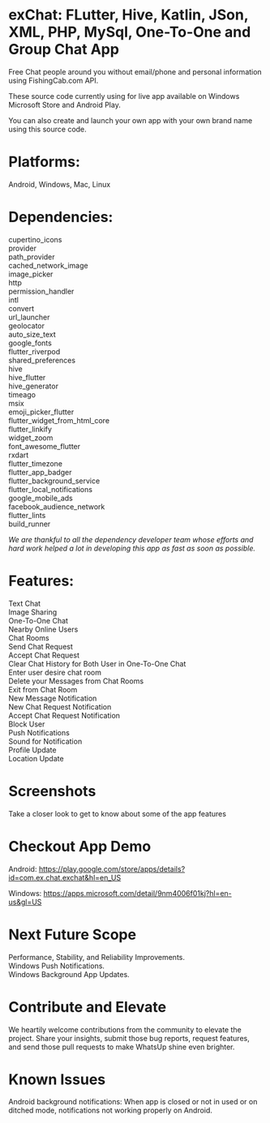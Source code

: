 # exChat: FLutter, Hive, Katlin, JSon, XML, PHP, MySql, One-To-One and Group Chat App

Free Chat people around you without email/phone and personal information using FishingCab.com API.  

These source code currently using for live app available on Windows Microsoft Store and Android Play.  

You can also create and launch your own app with your own brand name using this source code.

# Platforms:

Android, Windows, Mac, Linux


# Dependencies:

  cupertino_icons  
  provider  
  path_provider   
  cached_network_image   
  image_picker   
  http   
  permission_handler   
  intl   
  convert   
  url_launcher   
  geolocator   
  auto_size_text   
  google_fonts   
  flutter_riverpod   
  shared_preferences   
  hive   
  hive_flutter   
  hive_generator   
  timeago   
  msix   
  emoji_picker_flutter   
  flutter_widget_from_html_core   
  flutter_linkify   
  widget_zoom     
  font_awesome_flutter   
  rxdart   
  flutter_timezone   
  flutter_app_badger   
  flutter_background_service   
  flutter_local_notifications   
  google_mobile_ads   
  facebook_audience_network   
  flutter_lints   
  build_runner   
  
   
*We are thankful to all the dependency developer team whose efforts and hard work helped a lot in developing this app as  fast as soon as possible.*


# Features:

Text Chat  
Image Sharing  
One-To-One Chat  
Nearby Online Users  
Chat Rooms  
Send Chat Request  
Accept Chat Request  
Clear Chat History for Both User in One-To-One Chat  
Enter user desire chat room  
Delete your Messages from Chat Rooms  
Exit from Chat Room  
New Message Notification  
New Chat Request Notification  
Accept Chat Request Notification  
Block User  
Push Notifications  
Sound for Notification  
Profile Update  
Location Update


# Screenshots
Take a closer look to get to know about some of the app features

# Checkout App Demo
Android: https://play.google.com/store/apps/details?id=com.ex.chat.exchat&hl=en_US

Windows: https://apps.microsoft.com/detail/9nm4006f01kj?hl=en-us&gl=US

# Next Future Scope
Performance, Stability, and Reliability Improvements.  
Windows Push Notifications.  
Windows Background App Updates.

# Contribute and Elevate
We heartily welcome contributions from the community to elevate the project. Share your insights, submit those bug reports, request features, and send those pull requests to make WhatsUp shine even brighter.

# Known Issues
Android background notifications: When app is closed or not in used or on ditched mode, notifications not working properly on Android. 
